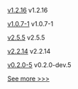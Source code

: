 
[v1.2.16](https://github.com/hyperledger/firefly-sdk-nodejs/releases/tag/v1.2.16) v1.2.16

[v1.0.7-1](https://github.com/hyperledger-labs/fabric-operator/releases/tag/v1.0.7-1) v1.0.7-1

[v2.5.5](https://github.com/hyperledger/fabric/releases/tag/v2.5.5) v2.5.5

[v2.2.14](https://github.com/hyperledger/fabric/releases/tag/v2.2.14) v2.2.14

[v0.2.0-5](https://github.com/hyperledger/anoncreds-rs/releases/tag/v0.2.0-5) v0.2.0-dev.5


[See more >>>](https://start-here.hyperledger.org/releases)
